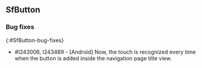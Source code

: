 ## SfButton

### Bug fixes
{:#SfButton-bug-fixes}

* \#I243006, I243489 - [Android] Now, the touch is recognized every time when the button is added inside the navigation page title view.